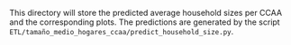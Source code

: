 This directory will store the predicted average household sizes per CCAA and the corresponding plots.
The predictions are generated by the script `ETL/tamaño_medio_hogares_ccaa/predict_household_size.py`.
